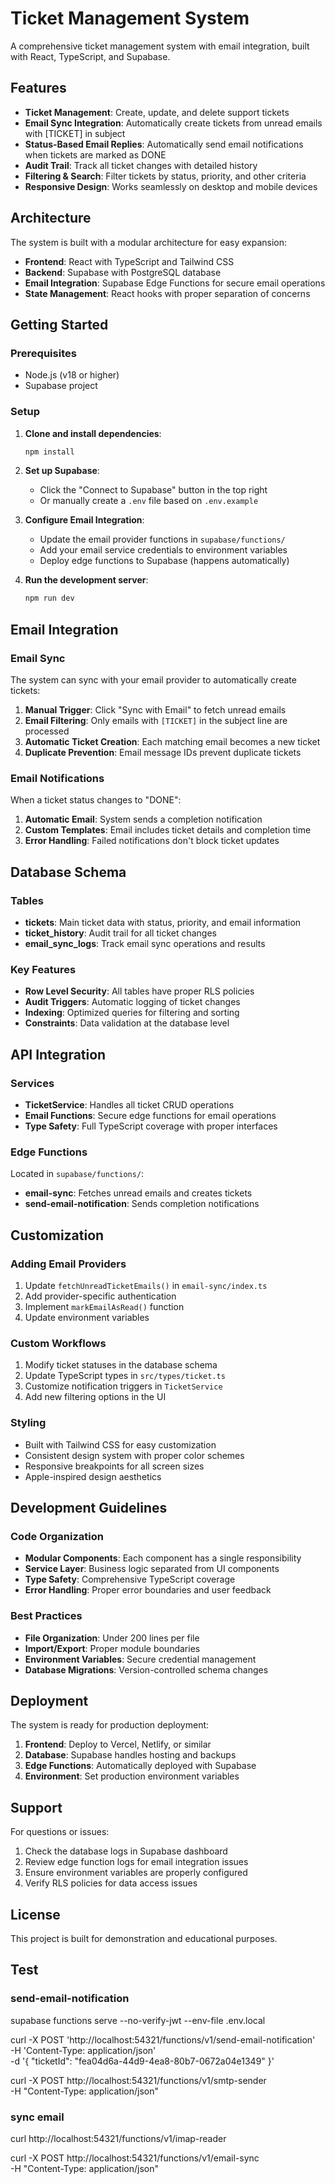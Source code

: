 # Ticket Management System

A comprehensive ticket management system with email integration, built with React, TypeScript, and Supabase.

## Features

- **Ticket Management**: Create, update, and delete support tickets
- **Email Sync Integration**: Automatically create tickets from unread emails with [TICKET] in subject
- **Status-Based Email Replies**: Automatically send email notifications when tickets are marked as DONE
- **Audit Trail**: Track all ticket changes with detailed history
- **Filtering & Search**: Filter tickets by status, priority, and other criteria
- **Responsive Design**: Works seamlessly on desktop and mobile devices

## Architecture

The system is built with a modular architecture for easy expansion:

- **Frontend**: React with TypeScript and Tailwind CSS
- **Backend**: Supabase with PostgreSQL database
- **Email Integration**: Supabase Edge Functions for secure email operations
- **State Management**: React hooks with proper separation of concerns

## Getting Started

### Prerequisites

- Node.js (v18 or higher)
- Supabase project

### Setup

1. **Clone and install dependencies**:
   ```bash
   npm install
   ```

2. **Set up Supabase**:
   - Click the "Connect to Supabase" button in the top right
   - Or manually create a `.env` file based on `.env.example`

3. **Configure Email Integration**:
   - Update the email provider functions in `supabase/functions/`
   - Add your email service credentials to environment variables
   - Deploy edge functions to Supabase (happens automatically)

4. **Run the development server**:
   ```bash
   npm run dev
   ```

## Email Integration

### Email Sync

The system can sync with your email provider to automatically create tickets:

1. **Manual Trigger**: Click "Sync with Email" to fetch unread emails
2. **Email Filtering**: Only emails with `[TICKET]` in the subject line are processed
3. **Automatic Ticket Creation**: Each matching email becomes a new ticket
4. **Duplicate Prevention**: Email message IDs prevent duplicate tickets

### Email Notifications

When a ticket status changes to "DONE":

1. **Automatic Email**: System sends a completion notification
2. **Custom Templates**: Email includes ticket details and completion time
3. **Error Handling**: Failed notifications don't block ticket updates

## Database Schema

### Tables

- **tickets**: Main ticket data with status, priority, and email information
- **ticket_history**: Audit trail for all ticket changes
- **email_sync_logs**: Track email sync operations and results

### Key Features

- **Row Level Security**: All tables have proper RLS policies
- **Audit Triggers**: Automatic logging of ticket changes
- **Indexing**: Optimized queries for filtering and sorting
- **Constraints**: Data validation at the database level

## API Integration

### Services

- **TicketService**: Handles all ticket CRUD operations
- **Email Functions**: Secure edge functions for email operations
- **Type Safety**: Full TypeScript coverage with proper interfaces

### Edge Functions

Located in `supabase/functions/`:

- **email-sync**: Fetches unread emails and creates tickets
- **send-email-notification**: Sends completion notifications

## Customization

### Adding Email Providers

1. Update `fetchUnreadTicketEmails()` in `email-sync/index.ts`
2. Add provider-specific authentication
3. Implement `markEmailAsRead()` function
4. Update environment variables

### Custom Workflows

1. Modify ticket statuses in the database schema
2. Update TypeScript types in `src/types/ticket.ts`
3. Customize notification triggers in `TicketService`
4. Add new filtering options in the UI

### Styling

- Built with Tailwind CSS for easy customization
- Consistent design system with proper color schemes
- Responsive breakpoints for all screen sizes
- Apple-inspired design aesthetics

## Development Guidelines

### Code Organization

- **Modular Components**: Each component has a single responsibility
- **Service Layer**: Business logic separated from UI components
- **Type Safety**: Comprehensive TypeScript coverage
- **Error Handling**: Proper error boundaries and user feedback

### Best Practices

- **File Organization**: Under 200 lines per file
- **Import/Export**: Proper module boundaries
- **Environment Variables**: Secure credential management
- **Database Migrations**: Version-controlled schema changes

## Deployment

The system is ready for production deployment:

1. **Frontend**: Deploy to Vercel, Netlify, or similar
2. **Database**: Supabase handles hosting and backups
3. **Edge Functions**: Automatically deployed with Supabase
4. **Environment**: Set production environment variables

## Support

For questions or issues:

1. Check the database logs in Supabase dashboard
2. Review edge function logs for email integration issues
3. Ensure environment variables are properly configured
4. Verify RLS policies for data access issues

## License

This project is built for demonstration and educational purposes.


## Test

### send-email-notification
supabase functions serve --no-verify-jwt --env-file .env.local

curl -X POST 'http://localhost:54321/functions/v1/send-email-notification' \
-H 'Content-Type: application/json' \
-d '{ "ticketId": "fea04d6a-44d9-4ea8-80b7-0672a04e1349" }'

curl -X POST http://localhost:54321/functions/v1/smtp-sender \
  -H "Content-Type: application/json"


### sync email

curl http://localhost:54321/functions/v1/imap-reader

curl -X POST http://localhost:54321/functions/v1/email-sync \
  -H "Content-Type: application/json"
